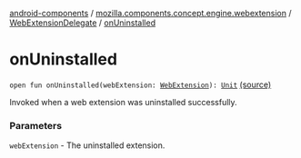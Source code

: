 [android-components](../../index.md) / [mozilla.components.concept.engine.webextension](../index.md) / [WebExtensionDelegate](index.md) / [onUninstalled](./on-uninstalled.md)

# onUninstalled

`open fun onUninstalled(webExtension: `[`WebExtension`](../-web-extension/index.md)`): `[`Unit`](https://kotlinlang.org/api/latest/jvm/stdlib/kotlin/-unit/index.html) [(source)](https://github.com/mozilla-mobile/android-components/blob/master/components/concept/engine/src/main/java/mozilla/components/concept/engine/webextension/WebExtensionDelegate.kt#L28)

Invoked when a web extension was uninstalled successfully.

### Parameters

`webExtension` - The uninstalled extension.